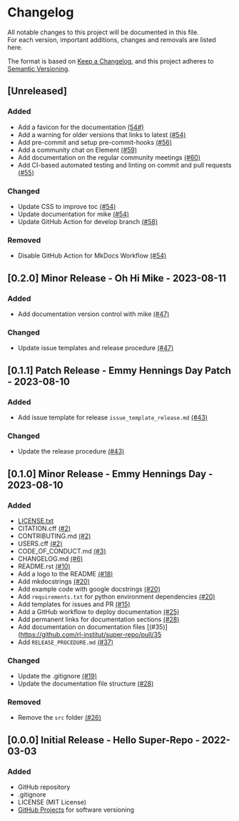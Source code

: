# Changelog

All notable changes to this project will be documented in this file. <br>
For each version, important additions, changes and removals are listed here.

The format is based on [Keep a Changelog](https://keepachangelog.com/en/1.0.0/),
and this project adheres to [Semantic Versioning](https://semver.org/spec/v2.0.0.html).

## [Unreleased]

### Added

- Add a favicon for the documentation [(54#)](https://github.com/rl-institut/super-repo/pull/54)
- Add a warning for older versions that links to latest [(#54)](https://github.com/rl-institut/super-repo/pull/54)
- Add pre-commit and setup pre-commit-hooks [(#56)](https://github.com/rl-institut/super-repo/pull/56)
- Add a community chat on Element [(#59)](https://github.com/rl-institut/super-repo/pull/59)
- Add documentation on the regular community meetings [(#60)](https://github.com/rl-institut/super-repo/pull/60)
- Add CI-based automated testing and linting on commit and pull requests [(#55)](https://github.com/rl-institut/super-repo/pull/55)

### Changed

- Update CSS to improve toc [(#54)](https://github.com/rl-institut/super-repo/pull/54)
- Update documentation for mike [(#54)](https://github.com/rl-institut/super-repo/pull/54)
- Update GitHub Action for develop branch [(#58)](https://github.com/rl-institut/super-repo/pull/58)

### Removed

- Disable GitHub Action for MkDocs Workflow [(#54)](https://github.com/rl-institut/super-repo/pull/54)

## [0.2.0] Minor Release - Oh Hi Mike - 2023-08-11

### Added

- Add documentation version control with mike [(#47)](https://github.com/rl-institut/super-repo/pull/47)

### Changed

- Update issue templates and release procedure [(#47)](https://github.com/rl-institut/super-repo/pull/47)

## [0.1.1] Patch Release - Emmy Hennings Day Patch - 2023-08-10

### Added

- Add issue template for release `issue_template_release.md` [(#43)](https://github.com/rl-institut/super-repo/pull/43)

### Changed

- Update the release procedure [(#43)](https://github.com/rl-institut/super-repo/pull/43)

## [0.1.0] Minor Release - Emmy Hennings Day - 2023-08-10

### Added

- [LICENSE.txt](https://github.com/rl-institut/super-repo/blob/main/LICENSE.txt)
- CITATION.cff [(#2)](https://github.com/rl-institut/super-repo/pull/2)
- CONTRIBUTING.md [(#2)](https://github.com/rl-institut/super-repo/pull/2)
- USERS.cff [(#2)](https://github.com/rl-institut/super-repo/pull/2)
- CODE_OF_CONDUCT.md [(#3)](https://github.com/rl-institut/super-repo/pull/3)
- CHANGELOG.md [(#6)](https://github.com/rl-institut/super-repo/pull/6)
- README.rst [(#10)](https://github.com/rl-institut/super-repo/pull/10)
- Add a logo to the README [(#18)](https://github.com/rl-institut/super-repo/pull/18)
- Add mkdocstrings [(#20)](https://github.com/rl-institut/super-repo/pull/20)
- Add example code with google docstrings [(#20)](https://github.com/rl-institut/super-repo/pull/20)
- Add `requirements.txt` for python environment dependencies [(#20)](https://github.com/rl-institut/super-repo/pull/20)
- Add templates for issues and PR [(#15)](https://github.com/rl-institut/super-repo/pull/15)
- Add a GitHub workflow to deploy documentation [(#25)](https://github.com/rl-institut/super-repo/pull/25)
- Add permanent links for documentation sections [(#28)](https://github.com/rl-institut/super-repo/pull/28)
- Add documentation on documentation files [(#35)](https://github.com/rl-institut/super-repo/pull/35
- Add `RELEASE_PROCEDURE.md` [(#37)](https://github.com/rl-institut/super-repo/pull/37)

### Changed

- Update the .gitignore [(#19)](https://github.com/rl-institut/super-repo/pull/19)
- Update the documentation file structure [(#28)](https://github.com/rl-institut/super-repo/pull/28)

### Removed

- Remove the `src` folder [(#26)](https://github.com/rl-institut/super-repo/pull/26)

## [0.0.0] Initial Release - Hello Super-Repo - 2022-03-03

### Added

- GitHub repository
- .gitignore
- LICENSE (MIT License)
- [GitHub Projects](https://github.com/rl-institut/super-repo/projects?type=classic) for software versioning
